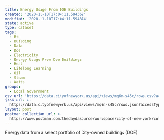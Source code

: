 ```yaml
---
title: Energy Usage From DOE Buildings
created: '2020-11-10T17:04:11.594362'
modified: '2020-11-10T17:04:11.594374'
state: active
type: dataset
tags:
  - Btu
  - Building
  - Data
  - Doe
  - Electricity
  - Energy Usage From Doe Buildings
  - Heat
  - Lifelong Learning
  - Oil
  - Steam
  - Watts
groups:
  - Local Government
csv_url: 'https://data.cityofnewyork.us/api/views/mq6n-s45c/rows.csv?accessType=DOWNLOAD'
json_url: >-
  https://data.cityofnewyork.us/api/views/mq6n-s45c/rows.json?accessType=DOWNLOAD
layout: post
postman_collection_url: >-
  https://www.postman.com/thedaydasource/workspace/city-of-new-york/collection/15909983-6285076d-d6c3-42e0-8dc3-2c1947962eff
---
```

Energy data from a select portfolio of City-owned buildings (DOE)
